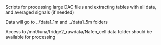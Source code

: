 Scripts for processing large DAC files and extracting
tables with all data, and averaged signals (if needed)

Data will go to ../data1_1m and ../data1_5m folders

Access to /mnt/luna/fridge2_rawdata/Nafen_cell
data folder should be available for processing